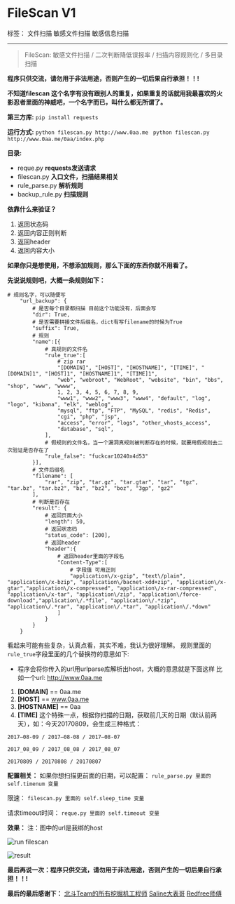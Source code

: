# FileScan V1

标签： 文件扫描 敏感文件扫描 敏感信息扫描

---
> FileScan: 敏感文件扫描 / 二次判断降低误报率 / 扫描内容规则化 / 多目录扫描

**程序只供交流，请勿用于非法用途，否则产生的一切后果自行承担！！!**

**不知道filescan 这个名字有没有跟别人的重复，如果重复的话就用我最喜欢的火影忍者里面的神威吧，一个名字而已，叫什么都无所谓了。**

**第三方库:** 
`pip install requests`

**运行方式:** 
`python filescan.py http://www.0aa.me `
`python filescan.py http://www.0aa.me/0aa/index.php`

**目录:** 
 - reque.py **requests发送请求**
 - filescan.py **入口文件，扫描结果相关**
 - rule_parse.py **解析规则**
 - backup_rule.py **扫描规则**

**依靠什么来验证？**
1. 返回状态码
2. 返回内容正则判断
3. 返回header
4. 返回内容大小

**如果你只是想使用，不想添加规则，那么下面的东西你就不用看了。**

**先说说规则吧，大概一条规则如下：**


    # 规则名字，可以随便写
        "url_backup": {
            # 是否每个目录都扫描 目前这个功能没有，后面会写
            "dir": True,
            # 是否需要拼接文件后缀名，dict有写filename的时候为True
            "suffix": True,
            # 规则
            "name":[{
                # 真规则的文件名
                "rule_true":[
                    # zip rar
                    "[DOMAIN]", "[HOST]", "[HOSTNAME]", "[TIME]", "[DOMAIN]1", "[HOST]1", "[HOSTNAME]1", "[TIME]1",
                    "web", "webroot", "WebRoot", "website", "bin", "bbs", "shop", "www", "wwww",
                    1, 2, 3, 4, 5, 6, 7, 8, 9,
                    "www1", "www2", "www3", "www4", "default", "log", "logo", "kibana", "elk", "weblog",
                    "mysql", "ftp", "FTP", "MySQL", "redis", "Redis",
                    "cgi", "php", "jsp",
                    "access", "error", "logs", "other_vhosts_access",
                    "database", "sql",
                ],
                # 假规则的文件名，当一个漏洞真规则被判断存在的时候，就要用假规则去二次验证是否存在了
                "rule_false": "fuckcar10240x4d53"
            }],
            # 文件后缀名
            "filename": [
                "rar", "zip", "tar.gz", "tar.gtar", "tar", "tgz", "tar.bz", "tar.bz2", "bz", "bz2", "boz", "3gp", "gz2"
            ],
            # 判断是否存在
            "result": {
                # 返回页面大小
                "length": 50,
                # 返回状态码
                "status_code": [200],
                # 返回header
                "header":{
                    # 返回header里面的字段名
                    "Content-Type":[
                        # 字段值 可用正则
                        "application\/x-gzip", "text\/plain", "application\/x-bzip", "application\/bacnet-xdd+zip", "application\/x-gtar","application\/x-compressed", "application\/x-rar-compressed", "application\/x-tar", "application\/zip", "application\/force-download","application\/.*file", "application\/.*zip", "application\/.*rar", "application\/.*tar", "application\/.*down"
                    ]
                }
            }
        }


看起来可能有些复杂，认真点看，其实不难，我认为很好理解。
规则里面的`rule_true`字段里面的几个替换符的意思如下:
- 程序会将你传入的url用urlparse库解析出host，大概的意思就是下面这样
比如一个url: http://www.0aa.me
 1. **[DOMAIN]**   == 0aa.me
 2. **[HOST]**     == www.0aa.me
 3. **[HOSTNAME]** == 0aa
 4. **[TIME]** 这个特殊一点，根据你扫描的日期，获取前几天的日期（默认前两天），如：今天20170809，会生成三种格式：
```
2017—08-09 / 2017—08-08 / 2017—08-07

2017_08_09 / 2017_08_08 / 2017_08_07

20170809 / 20170808 / 20170807
```

**配置相关：**
如果你想扫描更前面的日期，可以配置：
`rule_parse.py 里面的 self.timenum 变量`

限速：
`filescan.py 里面的 self.sleep_time 变量`

请求timeout时间：
`reque.py 里面的 self.timeout 变量`

**效果：**
注：图中的url是我绑的host

![run filescan][1]

![result][2]

**最后再说一次：程序只供交流，请勿用于非法用途，否则产生的一切后果自行承担！！!**

**最后的最后感谢下：**
[北斗Team的所有挖掘机工程师][3]
[Saline大表哥][4]
[Redfree师傅][5]


  [1]: http://www.0aa.me/usr/uploads/2017/08/1738764841.png
  [2]: http://www.0aa.me/usr/uploads/2017/08/4102254597.png
  [3]: https://secboom.com/
  [4]: http://0cx.cc/
  [5]: http://py4.me/blog/
